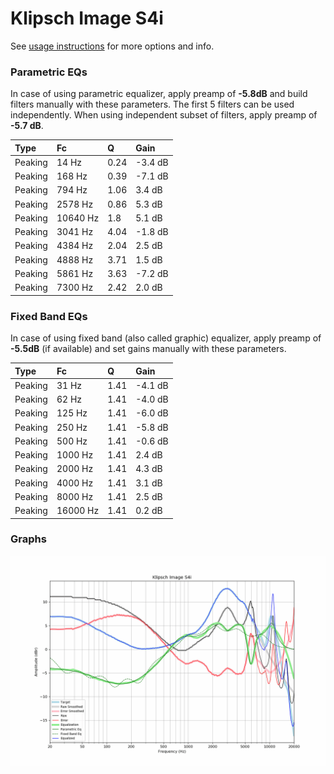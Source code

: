 # Klipsch Image S4i
See [usage instructions](https://github.com/jaakkopasanen/AutoEq#usage) for more options and info.

### Parametric EQs
In case of using parametric equalizer, apply preamp of **-5.8dB** and build filters manually
with these parameters. The first 5 filters can be used independently.
When using independent subset of filters, apply preamp of **-5.7 dB**.

| Type    | Fc       |    Q | Gain    |
|:--------|:---------|:-----|:--------|
| Peaking | 14 Hz    | 0.24 | -3.4 dB |
| Peaking | 168 Hz   | 0.39 | -7.1 dB |
| Peaking | 794 Hz   | 1.06 | 3.4 dB  |
| Peaking | 2578 Hz  | 0.86 | 5.3 dB  |
| Peaking | 10640 Hz | 1.8  | 5.1 dB  |
| Peaking | 3041 Hz  | 4.04 | -1.8 dB |
| Peaking | 4384 Hz  | 2.04 | 2.5 dB  |
| Peaking | 4888 Hz  | 3.71 | 1.5 dB  |
| Peaking | 5861 Hz  | 3.63 | -7.2 dB |
| Peaking | 7300 Hz  | 2.42 | 2.0 dB  |

### Fixed Band EQs
In case of using fixed band (also called graphic) equalizer, apply preamp of **-5.5dB**
(if available) and set gains manually with these parameters.

| Type    | Fc       |    Q | Gain    |
|:--------|:---------|:-----|:--------|
| Peaking | 31 Hz    | 1.41 | -4.1 dB |
| Peaking | 62 Hz    | 1.41 | -4.0 dB |
| Peaking | 125 Hz   | 1.41 | -6.0 dB |
| Peaking | 250 Hz   | 1.41 | -5.8 dB |
| Peaking | 500 Hz   | 1.41 | -0.6 dB |
| Peaking | 1000 Hz  | 1.41 | 2.4 dB  |
| Peaking | 2000 Hz  | 1.41 | 4.3 dB  |
| Peaking | 4000 Hz  | 1.41 | 3.1 dB  |
| Peaking | 8000 Hz  | 1.41 | 2.5 dB  |
| Peaking | 16000 Hz | 1.41 | 0.2 dB  |

### Graphs
![](./Klipsch%20Image%20S4i.png)